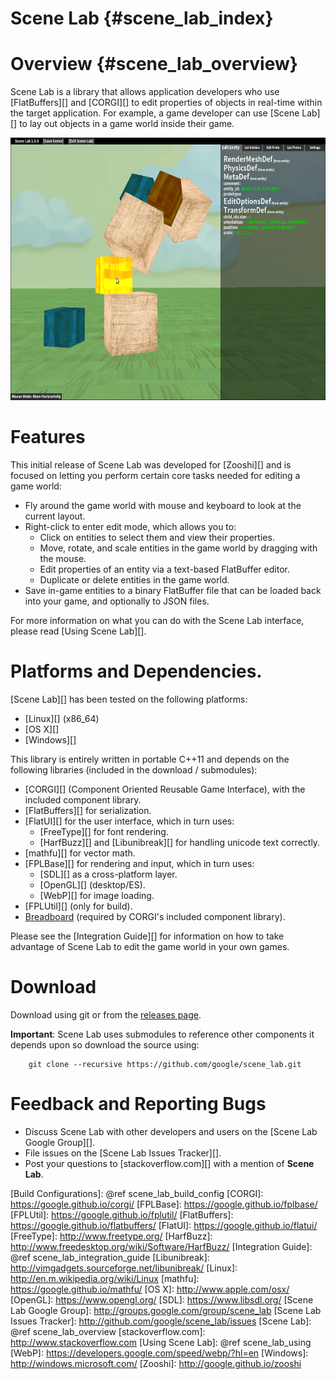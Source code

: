 Scene Lab    {#scene_lab_index}
=========

# Overview    {#scene_lab_overview}

Scene Lab is a library that allows application developers who use
[FlatBuffers][] and [CORGI][] to edit properties of objects in real-time within
the target application. For example, a game developer can use [Scene Lab][] to
lay out objects in a game world inside their game.

<img src="editor_screenshot_select.png" style="height: 30em"/>

# Features

This initial release of Scene Lab was developed for [Zooshi][] and is focused on
letting you perform certain core tasks needed for editing a game world:

  * Fly around the game world with mouse and keyboard to look at the current
    layout.
  * Right-click to enter edit mode, which allows you to:
    * Click on entities to select them and view their properties.
    * Move, rotate, and scale entities in the game world by dragging with the
      mouse.
    * Edit properties of an entity via a text-based FlatBuffer editor.
    * Duplicate or delete entities in the game world.
  * Save in-game entities to a binary FlatBuffer file that can be loaded back
    into your game, and optionally to JSON files.

For more information on what you can do with the Scene Lab interface, please
read [Using Scene Lab][].

# Platforms and Dependencies.

[Scene Lab][] has been tested on the following platforms:

   * [Linux][] (x86_64)
   * [OS X][]
   * [Windows][]

This library is entirely written in portable C++11 and depends on the
following libraries (included in the download / submodules):

   * [CORGI][] (Component Oriented Reusable Game Interface), with the included
     component library.
   * [FlatBuffers][] for serialization.
   * [FlatUI][] for the user interface, which in turn uses:
     * [FreeType][] for font rendering.
     * [HarfBuzz][] and [Libunibreak][] for handling unicode text correctly.
   * [mathfu][] for vector math.
   * [FPLBase][] for rendering and input, which in turn uses:
     * [SDL][] as a cross-platform layer.
     * [OpenGL][] (desktop/ES).
     * [WebP][] for image loading.
   * [FPLUtil][] (only for build).
   * [Breadboard][] (required by CORGI's included component library).

Please see the [Integration Guide][] for information on how to take advantage of
Scene Lab to edit the game world in your own games.

# Download

Download using git or from the
[releases page](http://github.com/google/scene_lab/releases).

**Important**: Scene Lab uses submodules to reference other components it depends
upon so download the source using:

~~~{.sh}
    git clone --recursive https://github.com/google/scene_lab.git
~~~

# Feedback and Reporting Bugs

   * Discuss Scene Lab with other developers and users on the
     [Scene Lab Google Group][].
   * File issues on the [Scene Lab Issues Tracker][].
   * Post your questions to [stackoverflow.com][] with a mention of **Scene Lab**.

  [Breadboard]: https://google.github.io/breadboard/
  [Build Configurations]: @ref scene_lab_build_config
  [CORGI]: https://google.github.io/corgi/
  [FPLBase]: https://google.github.io/fplbase/
  [FPLUtil]: https://google.github.io/fplutil/
  [FlatBuffers]: https://google.github.io/flatbuffers/
  [FlatUI]: https://google.github.io/flatui/
  [FreeType]: http://www.freetype.org/
  [HarfBuzz]: http://www.freedesktop.org/wiki/Software/HarfBuzz/
  [Integration Guide]: @ref scene_lab_integration_guide
  [Libunibreak]: http://vimgadgets.sourceforge.net/libunibreak/
  [Linux]: http://en.m.wikipedia.org/wiki/Linux
  [mathfu]: https://google.github.io/mathfu/
  [OS X]: http://www.apple.com/osx/
  [OpenGL]: https://www.opengl.org/
  [SDL]: https://www.libsdl.org/
  [Scene Lab Google Group]: http://groups.google.com/group/scene_lab
  [Scene Lab Issues Tracker]: http://github.com/google/scene_lab/issues
  [Scene Lab]: @ref scene_lab_overview
  [stackoverflow.com]: http://www.stackoverflow.com
  [Using Scene Lab]: @ref scene_lab_using
  [WebP]: https://developers.google.com/speed/webp/?hl=en
  [Windows]: http://windows.microsoft.com/
  [Zooshi]: http://google.github.io/zooshi




